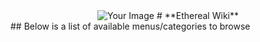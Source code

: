 <div align="center">
<img src="https://github.com/AshTheDeveloper/Ethereal/assets/97385822/175f3ebf-1f0d-4f81-be71-37672980d35a/ae42c667bba11244fd1a2f59e63605a0.jpg" alt="Your Image"> # **Ethereal Wiki**
</div>
## Below is a list of available menus/categories to browse
